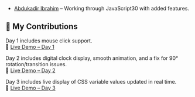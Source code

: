 ﻿* [Abdukadir Ibrahim](https://github.com/icabduqaadir12/JavaScript30) – Working through JavaScript30 with added features.

## 🧠 My Contributions

Day 1 includes mouse click support.  
🔗 [Live Demo – Day 1](https://icabduqaadir12.github.io/javascript30-demos/01-drum-kit/)

Day 2 includes digital clock display, smooth animation, and a fix for 90° rotation/transition issues.  
🔗 [Live Demo – Day 2](https://icabduqaadir12.github.io/javascript30-demos/02-clock/)

Day 3 includes live display of CSS variable values updated in real time.  
🔗 [Live Demo – Day 3](https://icabduqaadir12.github.io/javascript30-demos/03-css-variables/)
